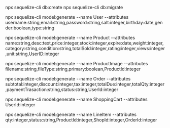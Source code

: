 npx sequelize-cli db:create
npx sequelize-cli db:migrate

npx sequelize-cli model:generate --name User --attributes username:string,email:string,password:string,salt:integer,birthday:date,gender:boolean,type:string

npx sequelize-cli model:generate --name Product --attributes name:string,desc:text,price:integer,stock:integer,expire:date,weight:integer,category:string,condition:string,totalSold:integer,rating:integer,views:integer,unit:string,UserID:integer

npx sequelize-cli model:generate --name ProductImage --attributes filename:string,fileType:string,primary:boolean,ProductId:integer

npx sequelize-cli model:generate --name Order --attributes subtotal:integer,discount:integer,tax:integer,totalDue:integer,totalQty:integer,paymentTrasaction:string,status:string,UserId:integer

npx sequelize-cli model:generate --name ShoppingCart --attributes UserId:integer

npx sequelize-cli model:generate --name LineItem --attributes qty:integer,status:string,ProductId:integer,ShopId:integer,OrderId:integer